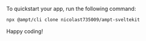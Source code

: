 To quickstart your app, run the following command: 

```bash
npx @ampt/cli clone nicolast735009/ampt-sveltekit
```

Happy coding!